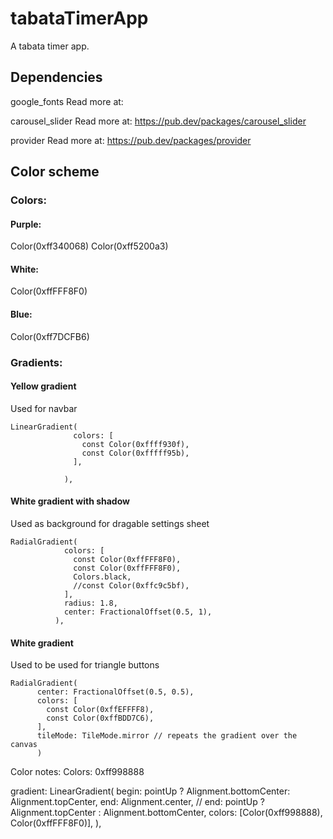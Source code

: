 # tabataTimerApp

A tabata timer app.


## Dependencies
google_fonts
Read more at:

carousel_slider
Read more at: https://pub.dev/packages/carousel_slider

provider
Read more at: https://pub.dev/packages/provider

## Color scheme
### Colors:
#### Purple:
Color(0xff340068)
Color(0xff5200a3)

#### White: 
Color(0xffFFF8F0)

#### Blue:
Color(0xff7DCFB6)



### Gradients:



#### Yellow gradient
Used for navbar

```
LinearGradient(
              colors: [
                const Color(0xffff930f),
                const Color(0xfffff95b),
              ],

            ),
```

#### White gradient with shadow
Used as background for dragable settings sheet
```
RadialGradient(
            colors: [
              const Color(0xffFFF8F0),
              const Color(0xffFFF8F0),
              Colors.black,
              //const Color(0xffc9c5bf),
            ],
            radius: 1.8,
            center: FractionalOffset(0.5, 1),
          ),
```

#### White gradient
Used to be used for triangle buttons
```
RadialGradient(
      center: FractionalOffset(0.5, 0.5),
      colors: [
        const Color(0xffEFFFF8),
        const Color(0xffBDD7C6),
      ],
      tileMode: TileMode.mirror // repeats the gradient over the canvas
      )
```

Color notes:
Colors:
0xff998888


gradient: LinearGradient(
            begin: pointUp ? Alignment.bottomCenter: Alignment.topCenter,
            end: Alignment.center,
            // end: pointUp ? Alignment.topCenter : Alignment.bottomCenter,
            colors: [Color(0xff998888), Color(0xffFFF8F0)],
          ), 



